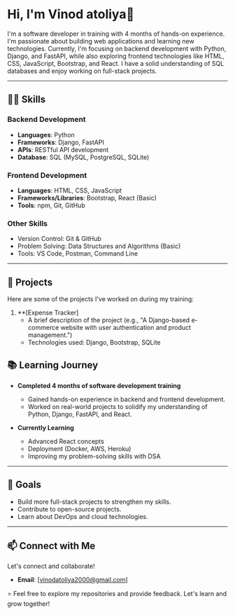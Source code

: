 # Hi, I'm Vinod atoliya👋

I'm a software developer in training with 4 months of hands-on experience. I'm passionate about building web applications and learning new technologies.
Currently, I'm focusing on backend development with Python, Django, and FastAPI, while also exploring frontend technologies like HTML, CSS, JavaScript, Bootstrap, and React. 
I have a solid understanding of SQL databases and enjoy working on full-stack projects.

---

## 👨‍💻 **Skills**

### **Backend Development**
- **Languages**: Python
- **Frameworks**: Django, FastAPI
- **APIs**: RESTful API development
- **Database**: SQL (MySQL, PostgreSQL, SQLite)

### **Frontend Development**
- **Languages**: HTML, CSS, JavaScript
- **Frameworks/Libraries**: Bootstrap, React (Basic)
- **Tools**: npm, Git, GitHub

### **Other Skills**
- Version Control: Git & GitHub
- Problem Solving: Data Structures and Algorithms (Basic)
- Tools: VS Code, Postman, Command Line

---

## 🚀 **Projects**

Here are some of the projects I've worked on during my training:

1. **[Expense Tracker]
   - A brief description of the project (e.g., "A Django-based e-commerce website with user authentication and product management.")
   - Technologies used: Django, Bootstrap, SQLite

## 📚 **Learning Journey**

- **Completed 4 months of software development training**  
  - Gained hands-on experience in backend and frontend development.
  - Worked on real-world projects to solidify my understanding of Python, Django, FastAPI, and React.

- **Currently Learning**  
  - Advanced React concepts
  - Deployment (Docker, AWS, Heroku)
  - Improving my problem-solving skills with DSA

---

## 🌱 **Goals**

- Build more full-stack projects to strengthen my skills.
- Contribute to open-source projects.
- Learn about DevOps and cloud technologies.

---

## 📫 **Connect with Me**

Let's connect and collaborate!   
- **Email**: [vinodatoliya2000@gmail.com]  

⭐️ Feel free to explore my repositories and provide feedback. Let's learn and grow together!

